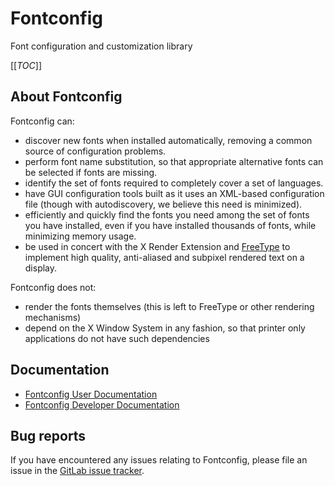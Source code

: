# Fontconfig

Font configuration and customization library

[[_TOC_]]

## About Fontconfig

Fontconfig can:

* discover new fonts when installed automatically, removing a common source of configuration problems.
* perform font name substitution, so that appropriate alternative fonts can be selected if fonts are missing.
* identify the set of fonts required to completely cover a set of languages.
* have GUI configuration tools built as it uses an XML-based configuration file (though with autodiscovery, we believe this need is minimized).
* efficiently and quickly find the fonts you need among the set of fonts you have installed, even if you have installed thousands of fonts, while minimizing memory usage.
* be used in concert with the X Render Extension and [FreeType](https://www.freedesktop.org/wiki/Software/FreeType/) to implement high quality, anti-aliased and subpixel rendered text on a display.

Fontconfig does not:

* render the fonts themselves (this is left to FreeType or other rendering mechanisms)
* depend on the X Window System in any fashion, so that printer only applications do not have such dependencies

## Documentation

* [Fontconfig User Documentation](https://fontconfig.pages.freedesktop.org/fontconfig/fontconfig-user.html)
* [Fontconfig Developer Documentation](https://fontconfig.pages.freedesktop.org/fontconfig/fontconfig-devel/)

## Bug reports

If you have encountered any issues relating to Fontconfig, please file an issue in the [GitLab issue tracker](https://gitlab.freedesktop.org/fontconfig/fontconfig/issues).
